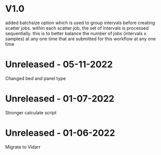 # V1.0
added batchsize option which is used to group intervals before creating scatter jobs.  within each scatter job, the set of intervals is processed sequentially.
this is to better balance the number of jobs (intervals x samples) at any one time that are submitted for this workflow at any one time
# Unreleased - 05-11-2022
Changed bed and panel type
# Unreleased - 01-07-2022
Stronger calculate script
# Unreleased - 01-06-2022
Migrate to Vidarr
